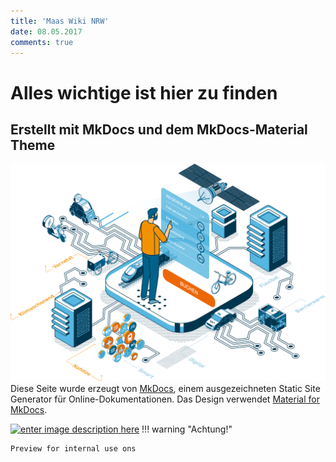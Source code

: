 ```yaml
---
title: 'Maas Wiki NRW'
date: 08.05.2017
comments: true
---
```

# Alles wichtige ist hier zu finden

## Erstellt mit MkDocs und dem MkDocs-Material Theme
![Ein Maas Held](images/hero_image%5B1%5D.svg)
 Diese Seite wurde erzeugt von [MkDocs](http://www.mkdocs.org), einem ausgezeichneten Static Site Generator für Online-Dokumentationen. Das Design verwendet [Material for MkDocs](https://squidfunk.github.io/mkdocs-material/).






[![enter image description here](images/DSC04058%20%28Gro%C3%9F%29.png)](https://mkdocs-wiki-test.roeglin-data.de)
!!! warning "Achtung!"

    Preview for internal use ons
<!--stackedit_data:
eyJkaXNjdXNzaW9ucyI6eyJmQkY5N0JCYzd4RGt3NngzIjp7In
RleHQiOiJbIVtlbnRlciBpbWFnZSBkZXNjcmlwdGlvbiBoZXJl
XShpbWFnZXMvbWF0ZXJpYWwucG5nKV0oaW1hZ2VzL21hdGVyaW
FsLnBuZykiLCJzdGFydCI6MCwiZW5kIjowfX0sImNvbW1lbnRz
Ijp7Ikd1c0hrbmpxUW1uRTlFc1UiOnsiZGlzY3Vzc2lvbklkIj
oiZkJGOTdCQmM3eERrdzZ4MyIsInN1YiI6ImdoOjMwOTA4Nzk1
IiwidGV4dCI6IldoYXQgaXMgdGhpcyBjb21tZW50IGRvaW5nIG
hlcmU/IiwiY3JlYXRlZCI6MTY4NDc2OTk4MDE0MX19LCJoaXN0
b3J5IjpbLTE3NTIwNzMzMiwtNTg3ODMzMTg5LC0xMjg1MzU1NT
Q5LC0xMTA3MjQ1NDMzLDcxMzQwOTAxNF19
-->
